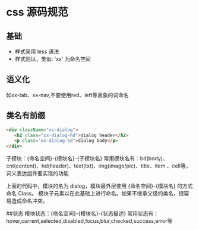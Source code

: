 # css 源码规范

## 基础
- 样式采用 less 语法
- 样式则以，类似: 'xx' 为命名空间

## 语义化
如xx-tab、xx-nav,不要使用red、left等表象的词命名

## 类名有前缀
```html
<div className="xx-dialog">
   <h2 class="xx-dialog-hd">dialog header</h2>
   <p class="xx-dialog-bd">dialog body</p>
</div>
```
子模块：{命名空间}-{模块名}-{子模块名} 常用模块名有：bd(body)、cnt(content)、hd(header)、text(txt)、img(image/pic)、title、item 、cell等，词义表达组件要实现的功能

上面的代码中，模块的名为 dialog，模块最外层使用 {命名空间}-{模块名} 的方式命名 Class。
模块子元素以在此基础上进行命名。如果不继承父级的类名，很容易造成命名冲突。

##状态
模块状态：{命名空间}-{模块名}-{状态描述} 常用状态有：hover,current,selected,disabled,focus,blur,checked,success,error等
